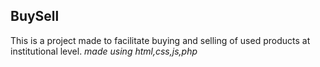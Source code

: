 ## **BuySell**


This is a project made to facilitate buying and selling of used products at institutional level.
_made using html,css,js,php_
